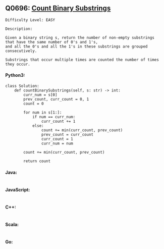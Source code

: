 ## Q0696: [Count Binary Substrings](https://leetcode.com/problems/count-binary-substrings/)

```
Difficulty Level: EASY
```

```
Description:

Given a binary string s, return the number of non-empty substrings that have the same number of 0's and 1's,
and all the 0's and all the 1's in these substrings are grouped consecutively.

Substrings that occur multiple times are counted the number of times they occur.
```

#### Python3:

```
class Solution:
    def countBinarySubstrings(self, s: str) -> int:
        curr_num = s[0]
        prev_count, curr_count = 0, 1
        count = 0

        for num in s[1:]:
            if num == curr_num:
                curr_count += 1
            else:
                count += min(curr_count, prev_count)
                prev_count = curr_count
                curr_count = 1
                curr_num = num

        count += min(curr_count, prev_count)

        return count
```

#### Java:

```

```

#### JavaScript:

```

```

#### C++:

```

```

#### Scala:

```

```

#### Go:

```

```